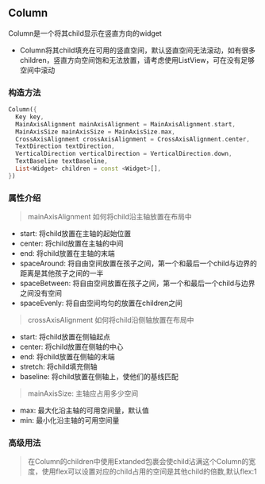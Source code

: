 ## **Column**

>
Column是一个将其child显示在竖直方向的widget

* Column将其child填充在可用的竖直空间，默认竖直空间无法滚动，如有很多children，竖直方向空间饱和无法放置，请考虑使用ListView，可在没有足够空间中滚动

### 构造方法
``` dart
Column({
  Key key,
  MainAxisAlignment mainAxisAlignment = MainAxisAlignment.start,
  MainAxisSize mainAxisSize = MainAxisSize.max,
  CrossAxisAlignment crossAxisAlignment = CrossAxisAlignment.center,
  TextDirection textDirection,
  VerticalDirection verticalDirection = VerticalDirection.down,
  TextBaseline textBaseline,
  List<Widget> children = const <Widget>[],
})
```

### 属性介绍
> mainAxisAlignment 如何将child沿主轴放置在布局中
* start: 将child放置在主轴的起始位置
* center: 将child放置在主轴的中间
* end: 将child放置在主轴的末端
* spaceAround: 将自由空间放置在孩子之间，第一个和最后一个child与边界的距离是其他孩子之间的一半
* spaceBetween: 将自由空间放置在孩子之间，第一个和最后一个child与边界之间没有空间
* spaceEvenly: 将自由空间均匀的放置在children之间
> crossAxisAlignment 如何将child沿侧轴放置在布局中
* start: 将child放置在侧轴起点
* center: 将child放置在侧轴的中心
* end: 将child放置在侧轴的末端
* stretch: 将child填充侧轴
* baseline: 将child放置在侧轴上，使他们的基线匹配
> mainAxisSize: 主轴应占用多少空间
* max: 最大化沿主轴的可用空间量，默认值
* min: 最小化沿主轴的可用空间量

### 高级用法
> 在Column的children中使用Extanded包裹会使child沾满这个Column的宽度，使用flex可以设置对应的child占用的空间是其他child的倍数,默认flex:1
